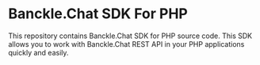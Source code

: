 Banckle.Chat SDK For PHP
========================

This repository contains Banckle.Chat SDK for PHP source code. This SDK allows you to work with Banckle.Chat REST API in your PHP applications quickly and easily.